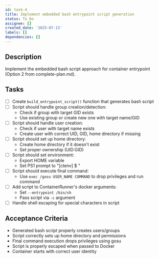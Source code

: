 ```yaml
---
id: task-4
title: Implement embedded bash entrypoint script generation
status: To Do
assignee: []
created_date: '2025-07-13'
labels: []
dependencies: []
---
```


## Description

Implement the embedded bash script approach for container entrypoint (Option 2 from complete-plan.md).

## Tasks

- [ ] Create `build_entrypoint_script()` function that generates bash script
- [ ] Script should handle group creation/detection:
  - Check if group with target GID exists
  - Use existing group or create new one with target name/GID
- [ ] Script should handle user creation:
  - Check if user with target name exists
  - Create user with correct UID, GID, home directory if missing
- [ ] Script should set up home directory:
  - Create home directory if it doesn't exist
  - Set proper ownership (UID:GID)
- [ ] Script should set environment:
  - Export HOME variable
  - Set PS1 prompt to "[ctenv] $ "
- [ ] Script should execute final command:
  - Use `exec /gosu USER_NAME COMMAND` to drop privileges and run command
- [ ] Add script to ContainerRunner's docker arguments:
  - Set `--entrypoint /bin/sh`
  - Pass script via `-c` argument
- [ ] Handle shell escaping for special characters in script

## Acceptance Criteria

- Generated bash script properly creates users/groups
- Script correctly sets up home directory and permissions
- Final command execution drops privileges using gosu
- Script is properly escaped when passed to Docker
- Container starts with correct user identity
